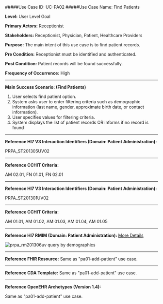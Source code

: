 #####Use Case ID: UC-PA02
#####Use Case Name: Find Patients

**Level:**                     User Level Goal

**Primary Actors:**            Receptionist

**Stakeholders:**              Receptionist, Physician, Patient, Healthcare Providers

**Purpose:**                   The main intent of this use case is to find patient records.

**Pre Condition:**             Receptionist must be identified and authenticated.

**Post Condition:**            Patient records will be found successfully.

**Frequency of Occurrence:**   High
__________________________________________________________
**Main Success Scenario: (Find Patients)**

1. User selects find patient option.
2. System asks user to enter filtering criteria such as demographic information (last name, gender, approximate birth date, or contact information).
3. User specifies values for filtering criteria.
4. System displays the list of patient records OR informs if no record is found

________________________________________________________________________
**Reference Hl7 V3 Interaction Identifiers (Domain: Patient Administration):**

PRPA_ST201305UV02
_______________________________________________________________
**Reference CCHIT Criteria:**

AM 02.01, FN 01.01, FN 02.01

________________________________________________________________________
**Reference Hl7 V3 Interaction Identifiers (Domain: Patient Administration):**

PRPA_ST201301UV02
_______________________________________________________________
**Reference CCHIT Criteria:**

AM 01.01, AM 01.02, AM 01.03, AM 01.04, AM 01.05

_______________________________________________________________
**Reference Hl7 RMIM (Domain: Patient Administration):**
[More Details](http://www.hl7.org/implement/standards/product_brief.cfm?product_id=306)

![prpa_rm201306uv query by demographics](https://f.cloud.github.com/assets/5391320/1288166/69cab60e-3006-11e3-8c4a-90e203ab02cb.png)
_______________________________________________________________
**Reference FHIR Resource:**
Same as "pa01-add-patient" use case.

_______________________________________________________________
**Reference CDA Template:**
Same as "pa01-add-patient" use case.

_______________________________________________________________
**Reference OpenEHR Archetypes (Version 1.4):**

Same as "pa01-add-patient" use case.
